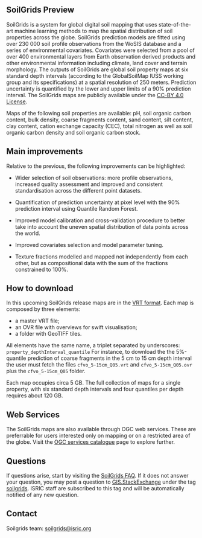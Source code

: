 SoilGrids Preview
-----------------

SoilGrids is a system for global digital soil mapping that uses state-of-the-art machine learning methods to map the spatial distribution of soil properties across the globe. SoilGrids prediction models are fitted using over 230 000 soil profile observations from the WoSIS database and a series of environmental covariates. Covariates were selected from a pool of over 400 environmental layers from Earth observation derived products and other environmental information including climate, land cover and terrain morphology. The outputs of SoilGrids are global soil property maps at six standard depth intervals (according to the GlobalSoilMap IUSS working group and its specifications) at a spatial resolution of 250 meters. Prediction uncertainty is quantified by the lower and upper limits of a 90% prediction interval. The SoilGrids maps are publicly available under the [CC-BY 4.0 License](https://creativecommons.org/licenses/by/4.0/).

Maps of the following soil properties are available: pH, soil organic carbon content, bulk density, coarse fragments content, sand content, silt content, clay content, cation exchange capacity (CEC), total nitrogen as well as soil organic carbon density and soil organic carbon stock.

Main improvements
-----------------

Relative to the previous, the following improvements can be highlighted:

- Wider selection of soil observations: more profile observations, increased quality assessment and improved and consistent standardisation across the different point datasets.

- Quantification of prediction uncertainty at pixel level with the 90% prediction interval using Quantile Random Forest.

- Improved model calibration and cross-validation procedure to better take into account the uneven spatial distribution of data points across the world.

- Improved covariates selection and model parameter tuning.

- Texture fractions modelled and mapped not independently from each other, but as compositional data with the sum of the fractions constrained to 100%.

How to download
---------------

In this upcoming SoilGrids release maps are in the [VRT format](https://gdal.org/drivers/raster/vrt.html). Each map is composed by three elements:

- a master VRT file;
- an OVR file with overviews for swift visualisation;
- a folder with GeoTIFF tiles.

All elements have the same name, a triplet separated by underscores: `property_depthInterval_quantile` For instance, to download the the 5%-quantile prediction of coarse fragments in the 5 cm to 15 cm depth interval the user must fetch the files `cfvo_5-15cm_Q05.vrt` and `cfvo_5-15cm_Q05.ovr` plus the `cfvo_5-15cm_Q05` folder. 

Each map occupies circa 5 GB. The full collection of maps for a single property, with six 
standard depth intervals and four quantiles per depth requires about 120 GB.

Web Services
------------

The SoilGrids maps are also available through OGC web services. These are preferrable for users interested only on mapping or on a restricted area of the globe. Visit the [OGC services catalogue](https://maps.isric.org) page to explore further.

Questions
---------

If questions arise, start by visiting the [SoilGrids FAQ](https://www.isric.org/explore/soilgrids/faq-soilgrids). If it does not answer your question, you may post a question to [GIS.StackExchange](https://gis.stackexchange.com/) under the tag [soilgrids](https://gis.stackexchange.com/tags/soilgrids). ISRIC staff are subscribed to this tag and will be automatically notified of any new question.


Contact
-------

Soilgrids team: soilgrids@isric.org
